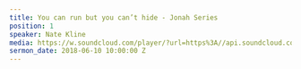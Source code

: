 ```yaml
---
title: You can run but you can’t hide - Jonah Series
position: 1
speaker: Nate Kline
media: https://w.soundcloud.com/player/?url=https%3A//api.soundcloud.com/tracks/457324350&color=%23b40655&auto_play=false&hide_related=false&show_comments=true&show_user=true&show_reposts=false&show_teaser=true&visual=true
sermon_date: 2018-06-10 10:00:00 Z
---
```


